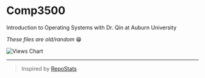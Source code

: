 # Comp3500

Introduction to Operating Systems with Dr. Qin at Auburn University

*These files are old/random* :grin:

<!-- Deprecated -->
<!-- ![Views Chart](https://repostatscharts.s3.us-east-2.amazonaws.com/MatthewsRepos/Comp3500_ViewsChart.png#gh-dark-mode-only) -->
<!-- ![Views Chart](https://repostatscharts.s3.us-east-2.amazonaws.com/MatthewsRepos/Comp3500_ViewsChart_Dark.png#gh-light-mode-only) -->

<picture>
  <source media="(prefers-color-scheme: dark)" srcset="https://repostatscharts.s3.us-east-2.amazonaws.com/MatthewsRepos/Comp3500_ViewsChart_Dark.png">
  <source media="(prefers-color-scheme: light)" srcset="https://repostatscharts.s3.us-east-2.amazonaws.com/MatthewsRepos/Comp3500_ViewsChart.png">
  <img alt="Views Chart" src="https://repostatscharts.s3.us-east-2.amazonaws.com/MatthewsRepos/Comp3500_ViewsChart.png">
</picture>

---

> Inspired by [RepoStats](https://github.com/wumphlett/repostats)
